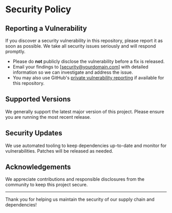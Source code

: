 # Security Policy

## Reporting a Vulnerability

If you discover a security vulnerability in this repository, please report it as soon as possible. We take all security issues seriously and will respond promptly.

- Please do **not** publicly disclose the vulnerability before a fix is released.
- Email your findings to [security@yourdomain.com] with detailed information so we can investigate and address the issue.
- You may also use GitHub's [private vulnerability reporting](https://docs.github.com/en/code-security/security-advisories/guidance-on-reporting-and-writing/privately-reporting-a-security-vulnerability) if available for this repository.

## Supported Versions

We generally support the latest major version of this project. Please ensure you are running the most recent release.

## Security Updates

We use automated tooling to keep dependencies up-to-date and monitor for vulnerabilities. Patches will be released as needed.

## Acknowledgements

We appreciate contributions and responsible disclosures from the community to keep this project secure.

---

Thank you for helping us maintain the security of our supply chain and dependencies!

